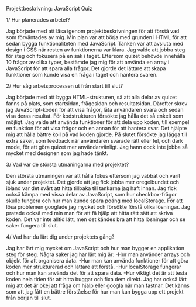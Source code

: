 Projektbeskrivning: JavaScript Quiz

1/ Hur planerades arbetet?

Jag började med att läsa igenom projektbeskrivningen för att förstå vad som förväntades av mig. Min plan var att börja med grunden i HTML för att sedan bygga funktionaliteten med JavaScript. Tanken var att avsluta med design i CSS när resten av funktionerna var klara. Jag valde att jobba steg för steg och fokusera på en sak i taget.
Eftersom quizet behövde innehålla 10 frågor av olika typer, bestämde jag mig för att använda en array i JavaScript för att spara alla frågor. Det gjorde det lättare att skapa funktioner som kunde visa en fråga i taget och hantera svaren.

2/ Hur såg arbetsprocessen ut från start till slut?

Jag började med att bygga HTML-strukturen, så att alla delar av quizet fanns på plats, som startsidan, frågesidan och resultatsidan. Därefter skrev jag JavaScript-koden för att visa frågor, låta användaren svara och sedan visa deras resultat.
För kodstrukturen försökte jag hålla det så enkelt som möjligt. Jag valde att använda funktioner för att dela upp koden, till exempel en funktion för att visa frågor och en annan för att hantera svar. Det hjälpte mig att hålla bättre koll på vad koden gjorde.
På slutet försökte jag lägga till extra saker, som feedback när användaren svarade rätt eller fel, och dark mode, för att göra quizet mer användarvänligt. Jag hann dock inte jobba så mycket med designen som jag hade tänkt.

3/ Vad var de största utmaningarna med projektet?

Den största utmaningen var att hålla fokus eftersom jag vabbat och varit sjuk under projektet. Det gjorde att jag fick jobba mer oregelbundet och ibland var det svårt att hitta tillbaka till tankarna jag haft innan. Jag fick också kämpa med vissa delar av JavaScript, som hur checkbox-frågor skulle fungera och hur man kunde spara poäng med localStorage.
För att lösa problemen googlade jag mycket och försökte förstå olika lösningar. Jag pratade också med min man för att få hjälp att hitta rätt sätt att skriva koden. Det var inte alltid lätt, men det kändes bra att hitta lösningar och se saker fungera till slut.

4/ Vad har du lärt dig under projektets gång?

Jag har lärt mig mycket om JavaScript och hur man bygger en applikation steg för steg. Några saker jag har lärt mig är:
-Hur man använder arrays och objekt för att organisera data.
-Hur man kan använda funktioner för att göra koden mer strukturerad och lättare att förstå.
-Hur localStorage fungerar och hur man kan använda det för att spara data.
-Hur viktigt det är att testa koden hela tiden för att hitta buggar och fixa dem direkt.
Jag har också lärt mig att det är okej att fråga om hjälp eller googla när man fastnar. Det känns som att jag fått en bättre förståelse för hur man kan bygga upp ett projekt från början till slut.

